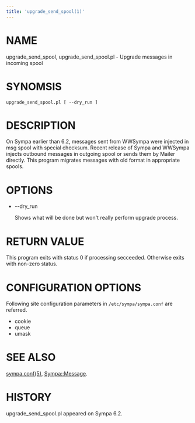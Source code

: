 ```yaml
---
title: 'upgrade_send_spool(1)'
---
```


# NAME

upgrade\_send\_spool, upgrade\_send\_spool.pl - Upgrade messages in incoming spool

# SYNOMSIS

    upgrade_send_spool.pl [ --dry_run ]

# DESCRIPTION

On Sympa earlier than 6.2, messages sent from WWSympa were injected in
msg spool with special checksum.
Recent release of Sympa and WWSympa injects outbound messages in outgoing
spool or sends them by Mailer directly.
This program migrates messages with old format in appropriate spools.

# OPTIONS

- --dry\_run

    Shows what will be done but won't really perform upgrade process.

# RETURN VALUE

This program exits with status 0 if processing secceeded.
Otherwise exits with non-zero status.

# CONFIGURATION OPTIONS

Following site configuration parameters in `/etc/sympa/sympa.conf` are referred.

- cookie
- queue
- umask

# SEE ALSO

[sympa.conf(5)](./sympa.conf.5.md), [Sympa::Message](./Sympa-Message.3.md).

# HISTORY

upgrade\_send\_spool.pl appeared on Sympa 6.2.
